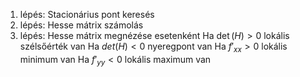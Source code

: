 1. lépés: Stacionárius pont keresés
2. lépés: Hesse mátrix számolás
3. lépés: Hesse mátrix megnézése esetenként
	Ha $\det(H)>0$ lokális szélsőérték van
	Ha $det(H)<0$ nyeregpont van
	Ha $f'_{xx}>0$ lokális minimum van
	Ha $f'_{yy}<0$ lokális maximum van
